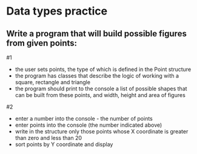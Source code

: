 # Data types practice

## Write a program that will build possible figures from given points:

#1
<ul>
  <li>the user sets points, the type of which is defined in the Point structure</li>
  <li>the program has classes that describe the logic of working with a square, rectangle and triangle</li>
  <li>the program should print to the console a list of possible shapes that can be built from these points, and width, height and area of figures</li>
</ul>

#2
<ul>
  <li>enter a number into the console - the number of points</li>
  <li>enter points into the console (the number indicated above)</li>
  <li>write in the structure only those points whose X coordinate is greater than zero and less than 20</li>
  <li>sort points by Y coordinate and display</li>
</ul>
